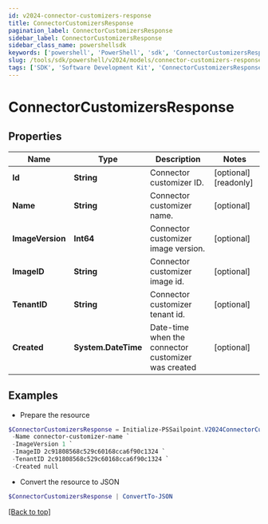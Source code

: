 ```yaml
---
id: v2024-connector-customizers-response
title: ConnectorCustomizersResponse
pagination_label: ConnectorCustomizersResponse
sidebar_label: ConnectorCustomizersResponse
sidebar_class_name: powershellsdk
keywords: ['powershell', 'PowerShell', 'sdk', 'ConnectorCustomizersResponse', 'V2024ConnectorCustomizersResponse'] 
slug: /tools/sdk/powershell/v2024/models/connector-customizers-response
tags: ['SDK', 'Software Development Kit', 'ConnectorCustomizersResponse', 'V2024ConnectorCustomizersResponse']
---
```



# ConnectorCustomizersResponse

## Properties

Name | Type | Description | Notes
------------ | ------------- | ------------- | -------------
**Id** | **String** | Connector customizer ID. | [optional] [readonly] 
**Name** | **String** | Connector customizer name. | [optional] 
**ImageVersion** | **Int64** | Connector customizer image version. | [optional] 
**ImageID** | **String** | Connector customizer image id. | [optional] 
**TenantID** | **String** | Connector customizer tenant id. | [optional] 
**Created** | **System.DateTime** | Date-time when the connector customizer was created | [optional] 

## Examples

- Prepare the resource
```powershell
$ConnectorCustomizersResponse = Initialize-PSSailpoint.V2024ConnectorCustomizersResponse  -Id b07dc46a-1498-4de8-bfbb-259a68e70c8a `
 -Name connector-customizer-name `
 -ImageVersion 1 `
 -ImageID 2c91808568c529c60168cca6f90c1324 `
 -TenantID 2c91808568c529c60168cca6f90c1324 `
 -Created null
```

- Convert the resource to JSON
```powershell
$ConnectorCustomizersResponse | ConvertTo-JSON
```


[[Back to top]](#) 

